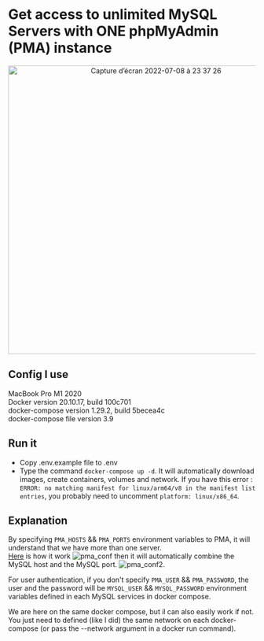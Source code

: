 # Get access to unlimited MySQL Servers with ONE phpMyAdmin (PMA) instance
<p align="center">
  <img width="586" alt="Capture d’écran 2022-07-08 à 23 37 26" src="https://user-images.githubusercontent.com/55393279/178075007-ac16ced8-73be-499b-8ec3-8079cc3d3f9e.png">
</p>


## Config I use

MacBook Pro M1 2020  
Docker version 20.10.17, build 100c701  
docker-compose version 1.29.2, build 5becea4c  
docker-compose file version 3.9  

## Run it
* Copy .env.example file to .env
* Type the command ```docker-compose up -d```. It will automatically download images, create containers, volumes and network. If you have this error : ```ERROR: no matching manifest for linux/arm64/v8 in the manifest list entries```, you probably need to uncomment ```platform: linux/x86_64```.

## Explanation
By specifying ```PMA_HOSTS``` && ```PMA_PORTS``` environment variables to PMA, it will understand that we have more than one server.  
<a href="https://github.com/phpmyadmin/docker/blob/master/apache/config.inc.php#L59">Here</a> is how it work
![pma_conf](https://user-images.githubusercontent.com/55393279/178077464-356a6b30-bbb0-4fc3-8659-0c348b7bb2eb.png)
then it will automatically combine the MySQL host and the MySQL port.
![pma_conf2](https://user-images.githubusercontent.com/55393279/178078198-49560824-56bd-4f48-b221-48431032061a.png). 

For user authentication, if you don't specify ```PMA_USER``` && ```PMA_PASSWORD```, the user and the password will be ```MYSQL_USER``` && ```MYSQL_PASSWORD``` environment variables defined in each MySQL services in docker compose.  

We are here on the same docker compose, but il can also easily work if not. You just need to defined (like I did) the same network on each docker-compose (or pass the --network argument in a docker run command).
